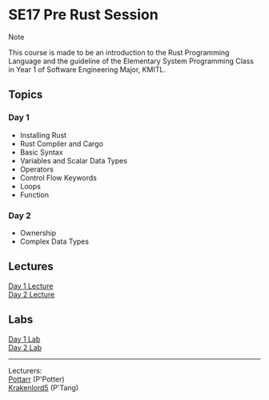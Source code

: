 # SE17 Pre Rust Session

> [!Note]
> This course is made to be an introduction to the Rust Programming
> Language and the guideline of the Elementary System Programming
> Class in Year 1 of Software Engineering Major, KMITL.  

## Topics

### Day 1
- Installing Rust
- Rust Compiler and Cargo
- Basic Syntax
- Variables and Scalar Data Types
- Operators
- Control Flow Keywords
- Loops
- Function

### Day 2
- Ownership
- Complex Data Types

## Lectures
[Day 1 Lecture](Lectures/Day1/Day1.md)  
[Day 2 Lecture](Lectures/Day2/Day2.md)  

## Labs
[Day 1 Lab](Labs/Lab1.md)  
[Day 2 Lab](Labs/Lab2.md)  


---
Lecturers:  
[Pottarr](https://github.com/Pottarr) (P'Potter)  
[Krakenlord5](https://github.com/Krakenlord5) (P'Tang)
